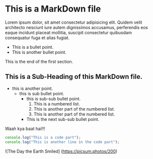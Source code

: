 # This is a MarkDown file
Lorem ipsum dolor, sit amet consectetur adipisicing elit. Quidem velit architecto nesciunt iure autem dignissimos accusamus, perferendis eos eaque incidunt placeat mollitia, suscipit consectetur quibusdam consequatur fuga et alias fugiat.

* This is a bullet point.
* This is another bullet point.

This is the end of the first section.

## This is a Sub-Heading of this MarkDown file.

* this is another point.
    * this is sub bullet point.
        * this is sub-sub bullet point.
            1. This is a numbered list.
            2. This is another part of the numbered list.
            3. This is another part of the numbered list.
        * This is the next sub-sub bullet point.

Waah kya baat hai!!!

```javascript
console.log("This is a code part");
console.log("This is another line in the code part");
```

![The Day the Earth Smiled] (https://picsum.photos/200)